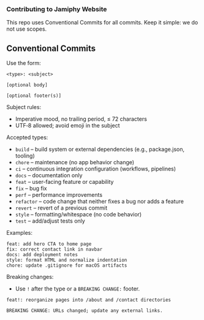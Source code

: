 ### Contributing to Jamiphy Website

This repo uses Conventional Commits for all commits. Keep it simple: we do not use scopes.

## Conventional Commits

Use the form:

```
<type>: <subject>

[optional body]

[optional footer(s)]
```

Subject rules:

- Imperative mood, no trailing period, ≤ 72 characters
- UTF‑8 allowed; avoid emoji in the subject

Accepted types:

- `build` – build system or external dependencies (e.g., package.json, tooling)
- `chore` – maintenance (no app behavior change)
- `ci` – continuous integration configuration (workflows, pipelines)
- `docs` – documentation only
- `feat` – user-facing feature or capability
- `fix` – bug fix
- `perf` – performance improvements
- `refactor` – code change that neither fixes a bug nor adds a feature
- `revert` – revert of a previous commit
- `style` – formatting/whitespace (no code behavior)
- `test` – add/adjust tests only

Examples:

```text
feat: add hero CTA to home page
fix: correct contact link in navbar
docs: add deployment notes
style: format HTML and normalize indentation
chore: update .gitignore for macOS artifacts
```

Breaking changes:

- Use `!` after the type or a `BREAKING CHANGE:` footer.

```text
feat!: reorganize pages into /about and /contact directories

BREAKING CHANGE: URLs changed; update any external links.
```
